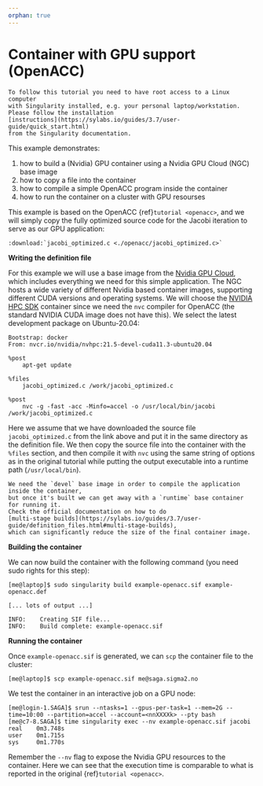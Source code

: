 ```yaml
---
orphan: true
---
```


# Container with GPU support (OpenACC)

```{note}
To follow this tutorial you need to have root access to a Linux computer
with Singularity installed, e.g. your personal laptop/workstation.
Please follow the installation
[instructions](https://sylabs.io/guides/3.7/user-guide/quick_start.html)
from the Singularity documentation.
```

This example demonstrates:
1. how to build a (Nvidia) GPU container using a Nvidia GPU Cloud (NGC) base image
2. how to copy a file into the container
3. how to compile a simple OpenACC program inside the container
4. how to run the container on a cluster with GPU resourses

This example is based on the OpenACC {ref}`tutorial <openacc>`, and we will simply copy
the fully optimized source code for the Jacobi iteration to serve as our GPU application:

```{eval-rst}
:download:`jacobi_optimized.c <./openacc/jacobi_optimized.c>`
```

**Writing the definition file**

For this example we will use a base image from the
[Nvidia GPU Cloud](https://ngc.nvidia.com/),
which includes everything we need for this simple application. The NGC hosts a
wide variety of different Nvidia based container images, supporting different
CUDA versions and operating systems. We will choose the
[NVIDIA HPC SDK](https://ngc.nvidia.com/catalog/containers/nvidia:nvhpc)
container since we need the `nvc` compiler for OpenACC (the standard NVIDIA CUDA
image does not have this). We select the latest development package on Ubuntu-20.04:
```
Bootstrap: docker
From: nvcr.io/nvidia/nvhpc:21.5-devel-cuda11.3-ubuntu20.04

%post
    apt-get update

%files
    jacobi_optimized.c /work/jacobi_optimized.c

%post
    nvc -g -fast -acc -Minfo=accel -o /usr/local/bin/jacobi /work/jacobi_optimized.c
```

Here we assume that we have downloaded the source file `jacobi_optimized.c` from the link above
and put it in the same directory as the definition file. We then copy the source file into the
container with the `%files` section, and then compile it with `nvc` using the same string of options
as in the original tutorial while putting the output executable into a runtime path (`/usr/local/bin`).

```{tip}
We need the `devel` base image in order to compile the application inside the container,
but once it's built we can get away with a `runtime` base container for running it.
Check the official documentation on how to do
[multi-stage builds](https://sylabs.io/guides/3.7/user-guide/definition_files.html#multi-stage-builds),
which can significantly reduce the size of the final container image.
```

**Building the container**

We can now build the container with the following command (you need sudo rights for this step):
```console
[me@laptop]$ sudo singularity build example-openacc.sif example-openacc.def

[... lots of output ...]

INFO:    Creating SIF file...
INFO:    Build complete: example-openacc.sif
```

**Running the container**

Once `example-openacc.sif` is generated, we can `scp` the container file to the cluster:

```console
[me@laptop]$ scp example-openacc.sif me@saga.sigma2.no
```

We test the container in an interactive job on a GPU node:
```console
[me@login-1.SAGA]$ srun --ntasks=1 --gpus-per-task=1 --mem=2G --time=10:00 --partition=accel --account=<nnXXXXk> --pty bash
[me@c7-8.SAGA]$ time singularity exec --nv example-openacc.sif jacobi
real	0m3.748s
user	0m1.715s
sys     0m1.770s
```

Remember the `--nv` flag to expose the Nvidia GPU resources to the container.
Here we can see that the execution time is comparable to what is reported in the
original {ref}`tutorial <openacc>`.


